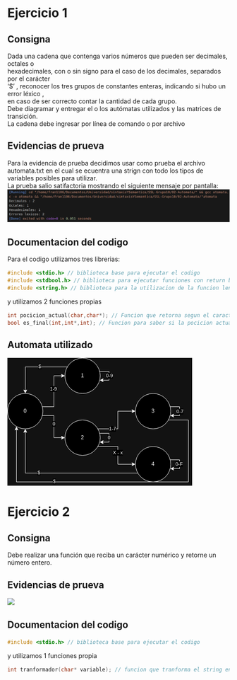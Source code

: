 # Ejercicio 1
## Consigna
Dada una cadena que contenga varios números que pueden ser decimales, octales o <br>
hexadecimales, con o sin signo para el caso de los decimales, separados por el carácter <br>
‘$’ , reconocer los tres grupos de constantes enteras, indicando si hubo un error léxico , <br>
en caso de ser correcto contar la cantidad de cada grupo. <br>
Debe diagramar y entregar el o los autómatas utilizados y las matrices de transición. <br>
La cadena debe ingresar por línea de comando o por archivo <br>

## Evidencias de prueva
Para la evidencia de prueba decidimos usar como prueba el archivo automata.txt en el cual se ecuentra una strign con todo los tipos de variables posibles para utilizar.<br>
La prueba salio satifactoria mostrando el siguiente mensaje por pantalla:
<img src="./Capturas EV/ev punto 1.png"/>

## Documentacion del codigo
Para el codigo utilizamos tres librerias: 
```c
#include <stdio.h> // biblioteca base para ejecutar el codigo
#include <stdbool.h> // biblioteca para ejecutar funciones con return bool
#include <string.h> // biblioteca para la utilizacion de la funcion length
```
y utilizamos 2 funciones propias
```c
int pocicion_actual(char,char*); // Funcion que retorna segun el caracter y el automata la pocicion actual
bool es_final(int,int*,int); // Funcion para saber si la pocicion actual es o no final 
```

## Automata utilizado
<img src="./Capturas EV/AutomataUtiliizadoPunto1.drawio.png"/>

# Ejercicio 2
## Consigna
Debe realizar una función que reciba un carácter numérico y retorne un número entero.

## Evidencias de prueva
<img src="./Capturas EV/"/>

## Documentacion del codigo
```c
#include <stdio.h> // biblioteca base para ejecutar el codigo
```
y utilizamos 1 funciones propia

```c
int tranformador(char* variable); // funcion que tranforma el string en un entero
```